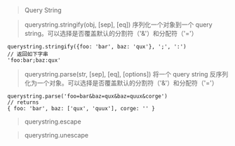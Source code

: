 > Query String


> querystring.stringify(obj, [sep], [eq])  序列化一个对象到一个 query string。可以选择是否覆盖默认的分割符（'&'）和分配符（'='）


    querystring.stringify({foo: 'bar', baz: 'qux'}, ';', ':')
    // 返回如下字串
    'foo:bar;baz:qux'

> querystring.parse(str, [sep], [eq], [options]) 将一个 query string 反序列化为一个对象。可以选择是否覆盖默认的分割符（'&'）和分配符（'='）

    querystring.parse('foo=bar&baz=qux&baz=quux&corge')
    // returns
    { foo: 'bar', baz: ['qux', 'quux'], corge: '' }

> querystring.escape

> querystring.unescape